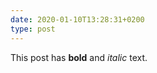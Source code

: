 ```yaml
---
date: 2020-01-10T13:28:31+0200
type: post
---
```

<p>This post has <b>bold</b> and <i>italic</i> text.</p>
